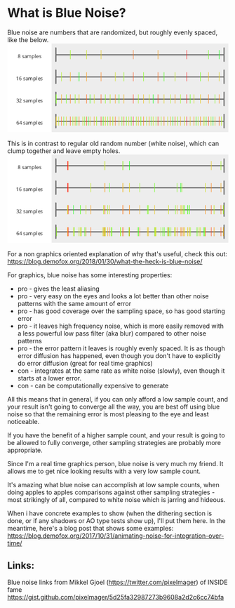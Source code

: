 # What is Blue Noise?

Blue noise are numbers that are randomized, but roughly evenly spaced, like the below.
![MakeNumberline_BestCandidate.png](../output/_1d/samples/blue_noise/MakeNumberline_BestCandidate.png)  

This is in contrast to regular old random number (white noise), which can clump together and leave empty holes.
![UniformRandom](../output/_1d/samples/uniform_random/MakeNumberline_UniformRandom.png)  

For a non graphics oriented explanation of why that's useful, check this out: https://blog.demofox.org/2018/01/30/what-the-heck-is-blue-noise/

For graphics, blue noise has some interesting properties:
* pro - gives the least aliasing
* pro - very easy on the eyes and looks a lot better than other noise patterns with the same amount of error
* pro - has good coverage over the sampling space, so has good starting error
* pro - it leaves high frequency noise, which is more easily removed with a less powerful low pass filter (aka blur) compared to other noise patterns
* pro - the error pattern it leaves is roughly evenly spaced.  It is as though error diffusion has happened, even though you don't have to explicitly do error diffusion (great for real time graphics)
* con - integrates at the same rate as white noise (slowly), even though it starts at a lower error.
* con - can be computationally expensive to generate

All this means that in general, if you can only afford a low sample count, and your result isn't going to converge all the way, you are best off using blue noise so that the remaining error is most pleasing to the eye and least noticeable.

If you have the benefit of a higher sample count, and your result is going to be allowed to fully converge, other sampling strategies are probably more appropriate.

Since I'm a real time graphics person, blue noise is very much my friend.  It allows me to get nice looking results with a very low sample count.

It's amazing what blue noise can accomplish at low sample counts, when doing apples to apples comparisons against other sampling strategies - most strikingly of all, compared to white noise which is jarring and hideous.

When i have concrete examples to show (when the dithering section is done, or if any shadows or AO type tests show up), I'll put them here.  In the meantime, here's a blog post that shows some examples: https://blog.demofox.org/2017/10/31/animating-noise-for-integration-over-time/

## Links:

Blue noise links from Mikkel Gjoel (https://twitter.com/pixelmager) of INSIDE fame
https://gist.github.com/pixelmager/5d25fa32987273b9608a2d2c6cc74bfa